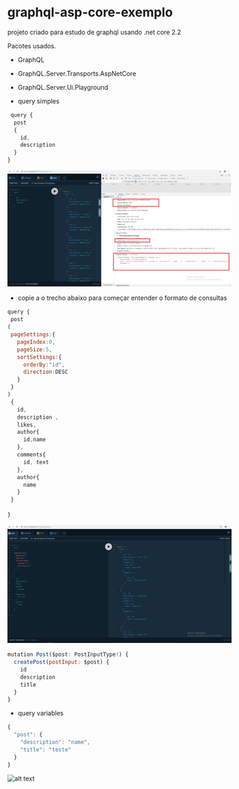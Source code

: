 # graphql-asp-core-exemplo
projeto criado para estudo de graphql usando  .net core 2.2

Pacotes usados.
  * GraphQL
  * GraphQL.Server.Transports.AspNetCore
  * GraphQL.Server.Ui.Playground




 
 * query simples  

```javascript
 query {
  post
  {
    id,
    description   
  }
} 
```
 ![alt text](https://github.com/leandro0404/graphql-asp-core-exemplo/blob/master/images/graphql-request.png)

* copie a o trecho abaixo para começar entender  o formato de consultas
 ```javascript
 query {
  post
(
  pageSettings:{
    pageIndex:0,
    pageSize:5,
    sortSettings:{
      orderBy:"id",
      direction:DESC
    }
  }
)
  {
    id,
    description ,
    likes,
    author{
      id,name
    },
    comments{
      id, text
    },
    author{
      name
    }
  }
  
}
```
![alt text](https://github.com/leandro0404/graphql-asp-core-exemplo/blob/master/images/query_exemplo_passando_filtro.png)

```javascript
mutation Post($post: PostInputType!) {
  createPost(postInput: $post) {
    id
    description
    title
  }
}
```

* query variables
```javascript
{
  "post": {
    "description": "name",
    "title": "teste"
  }
}
````

![alt text](https://github.com/leandro0404/graphql-asp-core-exemplo/blob/master/images/mutation_exemplo_criando_post.png)




